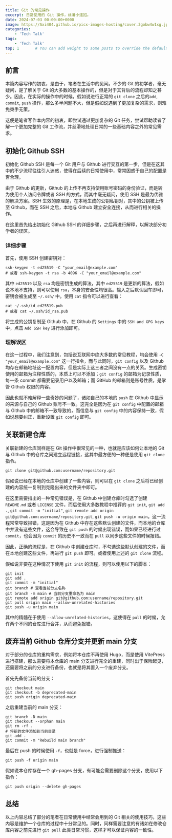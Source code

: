 ```yaml
---
title: Git 的常见操作
excerpt: 日常使用的 Git 操作，丝滑小连招。
date: 2024-07-03 00:00:00+0000
image: https://Axi404.github.io/picx-images-hosting/cover.3gobw4w1xg.jpg
categories:
    - 'Tech Talk'
tags:
    - 'Tech Talk'
top: 1       # You can add weight to some posts to override the default sorting (date descending)
---
```


## 前言

本篇内容写作的初衷，是由于，笔者在生活中的见闻。不少的 Git 的初学者，毫无疑问，是了解关于 Git 的大多数的基本操作的，但是对于其背后的流程却知之甚少。因此，在实际的操作中的时候，假如说进行正常的 `git clone` 之后的`add`, `commit`, `push` 操作，那么多半问题不大，但是假如说遇到了更加复杂的需求，则难免束手无策。

这便是笔者写作本内容的初衷，即尝试通过更加复杂的 Git 任务，尝试帮助读者了解一个更加完整的 Git 工作流，并丝滑地处理日常的一些基础内容之外的常见需求。

## 初始化 Github SSH

初始化 Github SSH 是每一个 Git 用户与 Github 进行交互的第一步，但是在这其中的不少流程往往引人迷惑，使得在后续的日常使用中，常常困惑于自己的配置是否合理。

由于 Github 的更新，Github 的上传不再支持使用账号密码的身份验证，而是转为使用个人访问令牌或者 SSH 的方式，而其中毫无疑问，使用 SSH 是最为优雅的解决方案。SSH 生效的原理是，在本地生成的公钥私钥对，其中的公钥被上传至 Github，而在 SSH 之后，本地与 Github 建立安全连接，从而进行相关的操作。

在这里首先给出初始化 Github SSH 的详细步骤，之后再进行解释，以解决部分初学者的误区。

### 详细步骤

首先，使用 SSH 创建密钥对：

```shell
ssh-keygen -t ed25519 -C "your_email@example.com"
# 或者 ssh-keygen -t rsa -b 4096 -C "your_email@example.com"
```

其中 `ed25519` 以及 `rsa` 均是密钥生成的算法，其中 `ed25519` 是更新的算法，假如说本地不支持，则可以使用 `rsa`，本身的安全性均很高。输入之后默认回车即可，密钥会被生成至 `~/.ssh/` 中。使用 `cat` 指令可以进行查看：

```shell
cat ~/.ssh/id_ed25519.pub
# 或者 cat ~/.ssh/id_rsa.pub
```

将生成的公钥复制至 Github 中，在 Github 的 `Settings` 中的 `SSH and GPG keys` 中，点击 `Add SSH key` 进行添加即可。

### 理解误区

在这一过程中，我们注意到，包括说互联网中绝大多数的常见教程，均会使用 `-C "your_email@example.com"` 这一行指令，而与此同时，`git config` 以及 Github 均存在邮箱地址这一配置内容，但是实际上这三者之间没有一点的关系。生成密钥使用的邮箱为注释性质的，本质上可以不添加；`git config` 的邮箱为记录性质，每一条 commit 都需要记录用户以及邮箱；而 GitHub 的邮箱则是账号性质，是掌管 Github 权限的内容。

因此也就不难解释一些奇妙的问题了，诸如自己的本地的 `push` 在 Github 中显示的来源与自己的 Github 账号不一致。这完全是因为在 `git config` 中配置的邮箱与 Github 中的邮箱不一致导致的，而信息与 `git config` 中的内容保持一致，假如说想要纠正，重新设置 `git config` 即可。

## 关联新建仓库

关联新建的仓库同样是在 Git 操作中很常见的一种，也就是应该如何让本地的 Git 与 Github 中的仓库之间建立远程链接，这其中最方便的一种便是使用 `git clone` 指令。

```shell
git clone git@github.com:username/repository.git
```

假如说已经在本地的仓库中创建了一些内容，则可以在 `git clone` 之后将已经创建的内容统一复制到克隆出来的文件夹中即可。

在这里需要指出的一种常见错误是，在 Github 中创建仓库时勾选了创建 `README.md` 或者 `LICENSE` 文件，而后使用大多数教程中推荐的 `git init`, `git add .`, `git commit -m "initial"`, `git remote add origin git@github.com:username/repository.git`, `git push -u origin main`。这一流程常常导致报错，这是因为在 Github 中存在这些默认创建的文件，而本地的仓库中并没有这些文件，这会导致在 `git push` 的时候出现错误，而如果已经进行过 `commit`，也会因为 `commit` 的历史不一致而在 `pull` 以同步这些文件的时候报错。

因此，正确的流程是，在 Github 中创建仓库时，不勾选这些默认创建的文件，而在本地创建这些文件，再进行 `git push` 即可。或者使用上述的 `git clone` 流程。

假如说非要在这种情况下使用 `git init` 的流程，则可以使用以下的脚本：

```shell
git init
git add .
git commit -m "initial"
git branch # 查看当前分支名称
git branch -m main # 当前分支重命名为 main
git remote add origin git@github.com:username/repository.git
git pull origin main --allow-unrelated-histories
git push -u origin main
```

其中的精髓在于使用 `--allow-unrelated-histories`，这使得在 `pull` 的时候，允许两个不同的仓库进行合并，从而避免报错。

## 废弃当前 Github 仓库分支并更新 main 分支

对于部分的仓库的重构需求，例如将本仓库不再使用 Hugo，而是使用 VitePress 进行搭建，那么需要将本仓库的 main 分支进行完全的重建，同时出于保险起见，还需要将之前的分支进行备份，也就是将其置入一个废弃分支。

首先先备份当前的分支：

```shell
git checkout main
git checkout -b deprecated-main
git push origin deprecated-main
```

之后重建当前的 main 分支：

```shell
git branch -D main
git checkout --orphan main
git rm -rf .
# 将新的文件添加到当前目录
git add .
git commit -m "Rebuild main branch"
```

最后在 push 的时候使用 `-f`，也就是 force，进行强制推送：

```shell
git push -f origin main
```

假如说本仓库存在一个 gh-pages 分支，有可能会需要删除这个分支，使用以下指令：

```shell
git push origin --delete gh-pages
```

## 总结

以上内容总结了部分的笔者在日常使用中经常会用到的 Git 相关的使用技巧，这些内容是维护一个仓库的过程中十分常见的。同时，同样需要注意的有诸如在修改仓库内容之前先进行 `git pull` 此类日常习惯，这样才可以保证内容的一致性。